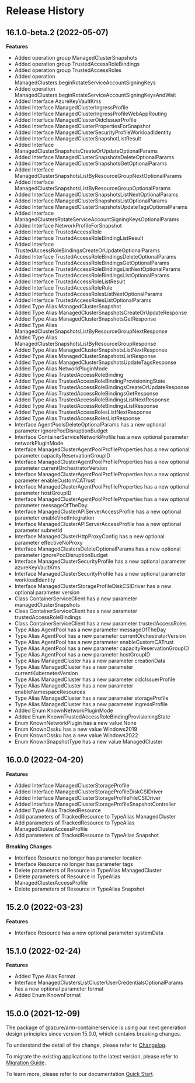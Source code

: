 # Release History
    
## 16.1.0-beta.2 (2022-05-07)
    
**Features**

  - Added operation group ManagedClusterSnapshots
  - Added operation group TrustedAccessRoleBindings
  - Added operation group TrustedAccessRoles
  - Added operation ManagedClusters.beginRotateServiceAccountSigningKeys
  - Added operation ManagedClusters.beginRotateServiceAccountSigningKeysAndWait
  - Added Interface AzureKeyVaultKms
  - Added Interface ManagedClusterIngressProfile
  - Added Interface ManagedClusterIngressProfileWebAppRouting
  - Added Interface ManagedClusterOidcIssuerProfile
  - Added Interface ManagedClusterPropertiesForSnapshot
  - Added Interface ManagedClusterSecurityProfileWorkloadIdentity
  - Added Interface ManagedClusterSnapshotListResult
  - Added Interface ManagedClusterSnapshotsCreateOrUpdateOptionalParams
  - Added Interface ManagedClusterSnapshotsDeleteOptionalParams
  - Added Interface ManagedClusterSnapshotsGetOptionalParams
  - Added Interface ManagedClusterSnapshotsListByResourceGroupNextOptionalParams
  - Added Interface ManagedClusterSnapshotsListByResourceGroupOptionalParams
  - Added Interface ManagedClusterSnapshotsListNextOptionalParams
  - Added Interface ManagedClusterSnapshotsListOptionalParams
  - Added Interface ManagedClusterSnapshotsUpdateTagsOptionalParams
  - Added Interface ManagedClustersRotateServiceAccountSigningKeysOptionalParams
  - Added Interface NetworkProfileForSnapshot
  - Added Interface TrustedAccessRole
  - Added Interface TrustedAccessRoleBindingListResult
  - Added Interface TrustedAccessRoleBindingsCreateOrUpdateOptionalParams
  - Added Interface TrustedAccessRoleBindingsDeleteOptionalParams
  - Added Interface TrustedAccessRoleBindingsGetOptionalParams
  - Added Interface TrustedAccessRoleBindingsListNextOptionalParams
  - Added Interface TrustedAccessRoleBindingsListOptionalParams
  - Added Interface TrustedAccessRoleListResult
  - Added Interface TrustedAccessRoleRule
  - Added Interface TrustedAccessRolesListNextOptionalParams
  - Added Interface TrustedAccessRolesListOptionalParams
  - Added Type Alias ManagedClusterSnapshot
  - Added Type Alias ManagedClusterSnapshotsCreateOrUpdateResponse
  - Added Type Alias ManagedClusterSnapshotsGetResponse
  - Added Type Alias ManagedClusterSnapshotsListByResourceGroupNextResponse
  - Added Type Alias ManagedClusterSnapshotsListByResourceGroupResponse
  - Added Type Alias ManagedClusterSnapshotsListNextResponse
  - Added Type Alias ManagedClusterSnapshotsListResponse
  - Added Type Alias ManagedClusterSnapshotsUpdateTagsResponse
  - Added Type Alias NetworkPluginMode
  - Added Type Alias TrustedAccessRoleBinding
  - Added Type Alias TrustedAccessRoleBindingProvisioningState
  - Added Type Alias TrustedAccessRoleBindingsCreateOrUpdateResponse
  - Added Type Alias TrustedAccessRoleBindingsGetResponse
  - Added Type Alias TrustedAccessRoleBindingsListNextResponse
  - Added Type Alias TrustedAccessRoleBindingsListResponse
  - Added Type Alias TrustedAccessRolesListNextResponse
  - Added Type Alias TrustedAccessRolesListResponse
  - Interface AgentPoolsDeleteOptionalParams has a new optional parameter ignorePodDisruptionBudget
  - Interface ContainerServiceNetworkProfile has a new optional parameter networkPluginMode
  - Interface ManagedClusterAgentPoolProfileProperties has a new optional parameter capacityReservationGroupID
  - Interface ManagedClusterAgentPoolProfileProperties has a new optional parameter currentOrchestratorVersion
  - Interface ManagedClusterAgentPoolProfileProperties has a new optional parameter enableCustomCATrust
  - Interface ManagedClusterAgentPoolProfileProperties has a new optional parameter hostGroupID
  - Interface ManagedClusterAgentPoolProfileProperties has a new optional parameter messageOfTheDay
  - Interface ManagedClusterAPIServerAccessProfile has a new optional parameter enableVnetIntegration
  - Interface ManagedClusterAPIServerAccessProfile has a new optional parameter subnetId
  - Interface ManagedClusterHttpProxyConfig has a new optional parameter effectiveNoProxy
  - Interface ManagedClustersDeleteOptionalParams has a new optional parameter ignorePodDisruptionBudget
  - Interface ManagedClusterSecurityProfile has a new optional parameter azureKeyVaultKms
  - Interface ManagedClusterSecurityProfile has a new optional parameter workloadIdentity
  - Interface ManagedClusterStorageProfileDiskCSIDriver has a new optional parameter version
  - Class ContainerServiceClient has a new parameter managedClusterSnapshots
  - Class ContainerServiceClient has a new parameter trustedAccessRoleBindings
  - Class ContainerServiceClient has a new parameter trustedAccessRoles
  - Type Alias AgentPool has a new parameter messageOfTheDay
  - Type Alias AgentPool has a new parameter currentOrchestratorVersion
  - Type Alias AgentPool has a new parameter enableCustomCATrust
  - Type Alias AgentPool has a new parameter capacityReservationGroupID
  - Type Alias AgentPool has a new parameter hostGroupID
  - Type Alias ManagedCluster has a new parameter creationData
  - Type Alias ManagedCluster has a new parameter currentKubernetesVersion
  - Type Alias ManagedCluster has a new parameter oidcIssuerProfile
  - Type Alias ManagedCluster has a new parameter enableNamespaceResources
  - Type Alias ManagedCluster has a new parameter storageProfile
  - Type Alias ManagedCluster has a new parameter ingressProfile
  - Added Enum KnownNetworkPluginMode
  - Added Enum KnownTrustedAccessRoleBindingProvisioningState
  - Enum KnownNetworkPlugin has a new value None
  - Enum KnownOssku has a new value Windows2019
  - Enum KnownOssku has a new value Windows2022
  - Enum KnownSnapshotType has a new value ManagedCluster
    
    
## 16.0.0 (2022-04-20)
    
**Features**

  - Added Interface ManagedClusterStorageProfile
  - Added Interface ManagedClusterStorageProfileDiskCSIDriver
  - Added Interface ManagedClusterStorageProfileFileCSIDriver
  - Added Interface ManagedClusterStorageProfileSnapshotController
  - Added Type Alias TrackedResource
  - Add parameters of TrackedResource to TypeAlias ManagedCluster
  - Add parameters of TrackedResource to TypeAlias ManagedClusterAccessProfile
  - Add parameters of TrackedResource to TypeAlias Snapshot

**Breaking Changes**

  - Interface Resource no longer has parameter location
  - Interface Resource no longer has parameter tags
  - Delete parameters of Resource in TypeAlias ManagedCluster
  - Delete parameters of Resource in TypeAlias ManagedClusterAccessProfile
  - Delete parameters of Resource in TypeAlias Snapshot
    
    
## 15.2.0 (2022-03-23)
    
**Features**

  - Interface Resource has a new optional parameter systemData
    
    
## 15.1.0 (2022-02-24)
    
**Features**

  - Added Type Alias Format
  - Interface ManagedClustersListClusterUserCredentialsOptionalParams has a new optional parameter format
  - Added Enum KnownFormat
    
    
## 15.0.0 (2021-12-09)

The package of @azure/arm-containerservice is using our next generation design principles since version 15.0.0, which contains breaking changes.

To understand the detail of the change, please refer to [Changelog](https://aka.ms/js-track2-changelog).

To migrate the existing applications to the latest version, please refer to [Migration Guide](https://aka.ms/js-track2-migration-guide).

To learn more, please refer to our documentation [Quick Start](https://aka.ms/js-track2-quickstart).
